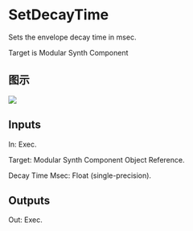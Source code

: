 # SetDecayTime

Sets the envelope decay time in msec.

Target is Modular Synth Component

## 图示

![]($-20221218-21071126.png)

## Inputs

In: Exec.

Target: Modular Synth Component Object Reference.

Decay Time Msec: Float (single-precision).  

## Outputs

Out: Exec.

